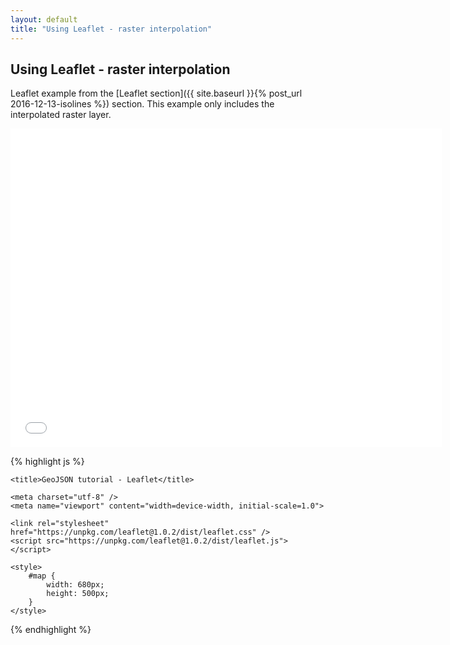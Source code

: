 ```yaml
---
layout: default
title: "Using Leaflet - raster interpolation"
---
```

Using Leaflet - raster interpolation
------------------------------------

Leaflet example from the [Leaflet section]({{ site.baseurl }}{% post_url 2016-12-13-isolines %}) section. This example only includes the interpolated raster layer.

<iframe frameborder="no" border="0" scrolling="no" marginwidth="0" marginheight="0" width="690" height="510" src="{{ site.baseurl }}/code_samples/leaflet.html"></iframe>

{% highlight js %}
<!DOCTYPE html>
<html>
<head>

	<title>GeoJSON tutorial - Leaflet</title>

	<meta charset="utf-8" />
	<meta name="viewport" content="width=device-width, initial-scale=1.0">

	<link rel="stylesheet" href="https://unpkg.com/leaflet@1.0.2/dist/leaflet.css" />
	<script src="https://unpkg.com/leaflet@1.0.2/dist/leaflet.js"></script>
  <script src="geotiff.min.js"></script>
  <script src="raster-marching-squares.min.js"></script>

	<style>
		#map {
			width: 680px;
			height: 500px;
		}
	</style>


</head>
<body>

<div id='map'></div>
<script>

var xhr = new XMLHttpRequest();
xhr.open('GET', 'vardah.tiff', true);
xhr.responseType = 'arraybuffer';
xhr.onload = function(e) {

    var tiff = GeoTIFF.parse(this.response);
    var image = tiff.getImage();
    var tiffWidth = image.getWidth();
    var tiffHeight = image.getHeight();
    var rasters = image.readRasters();
    var tiepoint = image.getTiePoints()[0];
    var pixelScale = image.getFileDirectory().ModelPixelScale;
    var geoTransform = [tiepoint.x, pixelScale[0], 0, tiepoint.y, 0, -1*pixelScale[1]];


    var pressData = new Array(tiffHeight);
    var tempData = new Array(tiffHeight);
    var uData = new Array(tiffHeight);
    var vData = new Array(tiffHeight);
    var spdData = new Array(tiffHeight);
    for (var j = 0; j<tiffHeight; j++){
        pressData[j] = new Array(tiffWidth);
        tempData[j] = new Array(tiffWidth);
        uData[j] = new Array(tiffWidth);
        vData[j] = new Array(tiffWidth);
        spdData[j] = new Array(tiffWidth);
        for (var i = 0; i<tiffWidth; i++){
            pressData[j][i] = rasters[0][i + j*tiffWidth];
            tempData[j][i] = rasters[1][i + j*tiffWidth];
            uData[j][i] = rasters[2][i + j*tiffWidth];
            vData[j][i] = rasters[3][i + j*tiffWidth];
            spdData[j][i] = 1.943844492 * Math.sqrt(uData[j][i]*uData[j][i] + vData[j][i]*vData[j][i]);

        }
    }

   //Creating the color scale https://github.com/santilland/plotty/blob/master/src/plotty.js
   var cs_def = {positions:[0.0,0.030303030303,0.0606060606061,0.0909090909091,0.121212121212,0.151515151515,0.181818181818,0.212121212121,0.242424242424,0.272727272727,0.30303030303,0.333333333333,0.363636363636,0.393939393939,0.424242424242,0.454545454545,0.484848484848,0.515151515152,0.545454545455,0.575757575758,0.606060606061,0.636363636364,0.666666666667,0.69696969697,0.727272727273,0.757575757576,0.787878787879,0.818181818182,0.848484848485,0.878787878788,0.909090909091,0.939393939394,0.969696969697,1.0],
     colors:["#ffffff", "#e5e5e6" , "#d1d1d1", "#bababa", "#979797", "#646464",
             "#1464d3", "#1e6eeb", "#2883f1", "#3c97f5", "#50a5f5", "#78b9fb", "#97d3fb", "#b5f1fb", "#e1ffff",
             "#0ea10e", "#1eb31e", "#36d33c", "#50ef50", "#78f572", "#97f58d", "#b5fbab", "#c9ffbf",
             "#ffe978", "#ffc13c", "#ffa100", "#ff6000", "#ff3200", "#e11400", "#c10000", "#a50000",
             "#643c32", "#785046", "#8d645a"]};
   var scaleWidth = 256;
   var canvasColorScale = document.createElement('canvas');
    canvasColorScale.width = scaleWidth;
    canvasColorScale.height = 1;
    canvasColorScale.style.display = "none";

    document.body.appendChild(canvasColorScale);

   var contextColorScale = canvasColorScale.getContext("2d");
   var gradient = contextColorScale.createLinearGradient(0, 0, scaleWidth, 1);

   for (var i = 0; i < cs_def.colors.length; ++i) {
     gradient.addColorStop(cs_def.positions[i], cs_def.colors[i]);
   }
   contextColorScale.fillStyle = gradient;
   contextColorScale.fillRect(0, 0, scaleWidth, 1);

   var csImageData = contextColorScale.getImageData(0, 0, scaleWidth-1, 1).data;

   //Calculating the image
   var width = 680,
       height = 500;

   var canvasRaster = document.createElement('canvas');
    canvasRaster.width = width;
    canvasRaster.height = height;
    canvasRaster.style.display = "none";

    document.body.appendChild(canvasRaster);

   var contextRaster = canvasRaster.getContext("2d");

   var id = contextRaster.createImageData(width,height);
   var data = id.data;
   var pos = 0;
   var invGeoTransform = [-geoTransform[0]/geoTransform[1], 1/geoTransform[1],0,-geoTransform[3]/geoTransform[5],0,1/geoTransform[5]];
   for(var j = 0; j<height; j++){
     for(var i = 0; i<width; i++){
       var pointCoordsX = geoTransform[0] + i*tiffWidth*geoTransform[1]/width;
       var pointCoordsY = geoTransform[3] + j*tiffHeight*geoTransform[5]/height;


       var px = invGeoTransform[0] + pointCoordsX * invGeoTransform[1];
       var py = invGeoTransform[3] + pointCoordsY * invGeoTransform[5];

       var value;
       if(Math.floor(px) >= 0 && Math.ceil(px) < image.getWidth() && Math.floor(py) >= 0 && Math.ceil(py) < image.getHeight()){
         var dist1 = (Math.ceil(px)-px)*(Math.ceil(py)-py);
         var dist2 = (px-Math.floor(px))*(Math.ceil(py)-py);
         var dist3 = (Math.ceil(px)-px)*(py-Math.floor(py));
         var dist4 = (px-Math.floor(px))*(py-Math.floor(py));
         if (dist1 != 0 || dist2!=0 || dist3!=0 || dist4!=0){
           value = spdData[Math.floor(py)][Math.floor(px)]*dist1+
           spdData[Math.floor(py)][Math.ceil(px)]*dist2 +
           spdData[Math.ceil(py)][Math.floor(px)]*dist3 +
           spdData[Math.ceil(py)][Math.ceil(px)]*dist4;
         } else {
           value = spdData[Math.floor(py)][Math.floor(px)];
         }
       } else {
         value = -999;
       }
         var c = Math.round((scaleWidth-1) * ((value - 8)/88));
         var alpha = 200;
         if (c<0 || c > (scaleWidth-1)){
           alpha = 0;
         }
         data[pos]   = csImageData[c*4];;
         data[pos+1]   = csImageData[c*4+1];
         data[pos+2]   = csImageData[c*4+2];
         data[pos+3]   = alpha;
         pos = pos + 4

     }
   }
   contextRaster.putImageData( id, 0, 0);
   var imageBounds = [[geoTransform[3], geoTransform[0]], [geoTransform[3] + tiffHeight*geoTransform[5], geoTransform[0] + tiffWidth*geoTransform[1]]];

   var imageLayer = L.imageOverlay(canvasRaster.toDataURL(), imageBounds,{
     opacity: 0.5
   });

   var baseLayer = L.tileLayer('https://api.tiles.mapbox.com/v4/{id}/{z}/{x}/{y}.png?access_token=pk.eyJ1IjoibWFwYm94IiwiYSI6ImNpandmbXliNDBjZWd2M2x6bDk3c2ZtOTkifQ._QA7i5Mpkd_m30IGElHziw', {
   	maxZoom: 18,
   	attribution: 'Map data &copy; <a href="http://openstreetmap.org">OpenStreetMap</a> contributors, ' +
   		'<a href="http://creativecommons.org/licenses/by-sa/2.0/">CC-BY-SA</a>, ' +
   		'Imagery © <a href="http://mapbox.com">Mapbox</a>',
   	id: 'mapbox.light'
   });

   var map = L.map('map', {
     layers: [baseLayer, imageLayer]
   }).setView([13, 81], 6);



  map.on('click', function(e) {
    var xTiff = (e.latlng.lng - geoTransform[0])/geoTransform[1];
    var yTiff = ( e.latlng.lat - geoTransform[3])/geoTransform[5];
    var temp = tempData[Math.round(yTiff)][Math.round(xTiff)];
    var press = pressData[Math.round(yTiff)][Math.round(xTiff)];
    var uValue = uData[Math.round(yTiff)][Math.round(xTiff)];
    var vValue = vData[Math.round(yTiff)][Math.round(xTiff)];
    var spd = Math.sqrt(uValue*uValue + vValue*vValue);
    var dir = 270 + (Math.atan2(-vValue,uValue)*180/Math.PI);
    if(dir<0){dir = dir + 360;}
    if(dir>360){dir = dir - 360;}

    L.popup()
      .setLatLng(e.latlng)
      .setContent("Wind speed: " + spd.toFixed(1) + " kt <br/>Wind dir: " + dir.toFixed(0) +"º <br/>Temp: " + temp.toFixed(1) + " C<br/>Pressure: " + press.toFixed(0) + " hPa")
      .openOn(map);
  });
  };
  xhr.send();
</script>
</body>
</html>
{% endhighlight %}
